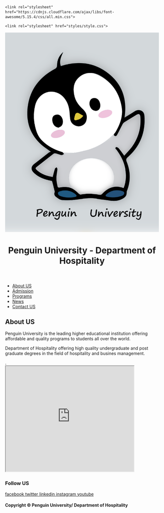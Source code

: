 <html lang="en">
 
<head>
  <meta charset="UTF-8">
  <meta name="viewport" content="width=device-width, initial-scale=1.0">
  <title>Hospitality Department/Penguin University | HOME</title>
    <link rel="shortcut icon" type="images" href="images/logo.png">
 
  <!-- font awesome cdn link  -->
    <link rel="stylesheet" href="https://cdnjs.cloudflare.com/ajax/libs/font-awesome/5.15.4/css/all.min.css">
 <!-- custom css file link  -->
    <link rel="stylesheet" href="styles/style.css">
 
</head>
 
<body>
 
<div class="container">
<header>
  <img class="smaller-image" src="images/logo.png" alt="">
 <h1>Penguin University - Department of Hospitality </h1>
</header>
 
 <nav>
 <ul>
 <li><a href="#">About US</a></li>
 <li><a href="#">Admission</a></li>
 <li><a href="#">Programs</a></li>
 <li><a href="#">News</a></li>
 <li><a href="#">Contact US</a></li>
 </ul>
</nav>
<article>
 <h2>About US</h2>
 <p>Penguin University is the leading higher educational institution offering affordable and quality programs to students all over the world. </p>
 <p>Department of Hospitality offering high quality undergraduate and post graduate degrees in the field of hospitality and busines management. </p>.
</article>
  <iframe width="420" height="345" src="https://www.youtube.com/embed/ijmgS6L6bt4">
</iframe>
 
<footer> 
 <h3>Follow US</h3>
                <a href="#"> <i class="fab fa-facebook-f"></i> facebook </a>
                <a href="#"> <i class="fab fa-twitter"></i> twitter </a>
                <a href="#"> <i class="fab fa-linkedin"></i> linkedin </a>
                <a href="#"> <i class="fab fa-instagram"></i> instagram </a>
                <a href="https://www.youtube.com"> <i class="fab fa-youtube"></i> youtube </a>
 </footer>
 <h4> Copyright &copy; Penguin University/ Department of Hospitality </h4>
 </div>
</body>
</html>
